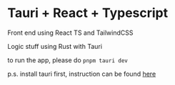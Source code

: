 # Tauri + React + Typescript

Front end using React TS and TailwindCSS

Logic stuff using Rust with Tauri

to run the app, please do `pnpm tauri dev`

p.s. install tauri first, instruction can be found [here](https://tauri.app/)
